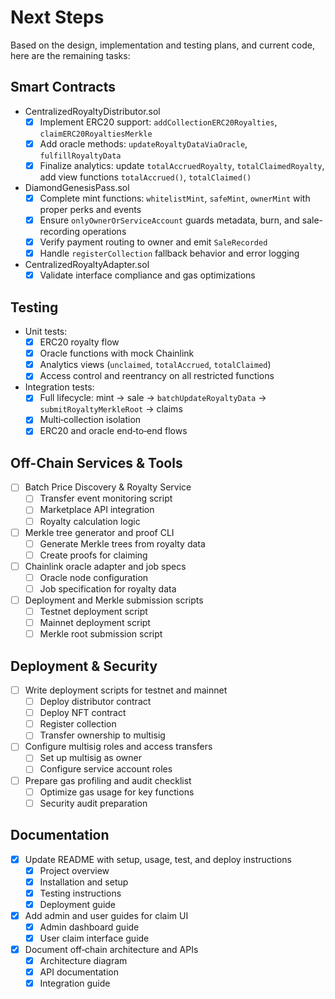 # Next Steps

Based on the design, implementation and testing plans, and current code, here are the remaining tasks:

## Smart Contracts

- CentralizedRoyaltyDistributor.sol
  - [x] Implement ERC20 support: `addCollectionERC20Royalties`, `claimERC20RoyaltiesMerkle`
  - [x] Add oracle methods: `updateRoyaltyDataViaOracle`, `fulfillRoyaltyData`
  - [x] Finalize analytics: update `totalAccruedRoyalty`, `totalClaimedRoyalty`, add view functions `totalAccrued()`, `totalClaimed()`
- DiamondGenesisPass.sol
  - [x] Complete mint functions: `whitelistMint`, `safeMint`, `ownerMint` with proper perks and events
  - [x] Ensure `onlyOwnerOrServiceAccount` guards metadata, burn, and sale-recording operations
  - [x] Verify payment routing to owner and emit `SaleRecorded`
  - [x] Handle `registerCollection` fallback behavior and error logging
- CentralizedRoyaltyAdapter.sol
  - [x] Validate interface compliance and gas optimizations

## Testing

- Unit tests:
  - [x] ERC20 royalty flow
  - [x] Oracle functions with mock Chainlink
  - [x] Analytics views (`unclaimed`, `totalAccrued`, `totalClaimed`)
  - [x] Access control and reentrancy on all restricted functions
- Integration tests:
  - [x] Full lifecycle: mint → sale → `batchUpdateRoyaltyData` → `submitRoyaltyMerkleRoot` → claims
  - [x] Multi‑collection isolation
  - [x] ERC20 and oracle end‑to‑end flows

## Off-Chain Services & Tools

- [ ] Batch Price Discovery & Royalty Service
  - [ ] Transfer event monitoring script
  - [ ] Marketplace API integration
  - [ ] Royalty calculation logic
- [ ] Merkle tree generator and proof CLI
  - [ ] Generate Merkle trees from royalty data
  - [ ] Create proofs for claiming
- [ ] Chainlink oracle adapter and job specs
  - [ ] Oracle node configuration
  - [ ] Job specification for royalty data
- [ ] Deployment and Merkle submission scripts
  - [ ] Testnet deployment script
  - [ ] Mainnet deployment script
  - [ ] Merkle root submission script

## Deployment & Security

- [ ] Write deployment scripts for testnet and mainnet
  - [ ] Deploy distributor contract
  - [ ] Deploy NFT contract
  - [ ] Register collection
  - [ ] Transfer ownership to multisig
- [ ] Configure multisig roles and access transfers
  - [ ] Set up multisig as owner
  - [ ] Configure service account roles
- [ ] Prepare gas profiling and audit checklist
  - [ ] Optimize gas usage for key functions
  - [ ] Security audit preparation

## Documentation

- [x] Update README with setup, usage, test, and deploy instructions
  - [x] Project overview
  - [x] Installation and setup
  - [x] Testing instructions
  - [x] Deployment guide
- [x] Add admin and user guides for claim UI
  - [x] Admin dashboard guide
  - [x] User claim interface guide
- [x] Document off‑chain architecture and APIs
  - [x] Architecture diagram
  - [x] API documentation
  - [x] Integration guide
